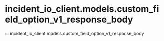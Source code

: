 # incident_io_client.models.custom_field_option_v1_response_body

::: incident_io_client.models.custom_field_option_v1_response_body

